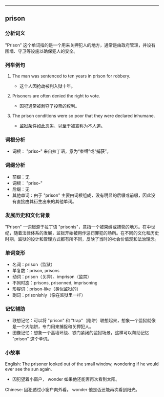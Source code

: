 
---------------
## prison
### 分析词义
"Prison" 这个单词指的是一个用来关押犯人的地方，通常是由政府管理，并设有围墙、守卫等设施以确保犯人的安全。

### 列举例句
1. The man was sentenced to ten years in prison for robbery.
   - 这个人因抢劫被判入狱十年。

2. Prisoners are often denied the right to vote.
   - 囚犯通常被剥夺了投票的权利。

3. The prison conditions were so poor that they were declared inhumane.
   - 监狱条件如此恶劣，以至于被宣称为不人道。

### 词根分析
- 词根： "priso-" 来自拉丁语，意为“束缚”或“捕获”。

### 词缀分析
- 前缀：无
- 词根： "priso-"
- 后缀：无
- 其他单词：由于 "prison" 主要由词根组成，没有明显的后缀或前缀，因此没有直接由其衍生出来的其他单词。

### 发展历史和文化背景
"Prison" 一词起源于拉丁语 "prisonis"，意指一个被束缚或捕获的地方。在中世纪，随着法律体系的发展，监狱开始被用作惩罚罪犯的场所。在不同的文化和历史时期，监狱的设计和管理方式都有所不同，反映了当时的社会价值观和法治理念。

### 单词变形
- 名词：prison（监狱）
- 单复数：prison, prisons
- 动词：prison（关押）、imprison（监禁）
- 不同时态：prisons, prisonned, imprisoning
- 形容词：prison-like（类似监狱的）
- 副词：prisonishly（像在监狱里一样）

### 记忆辅助
- 联想记忆：可以将 "prison" 和 "trap"（陷阱）联想起来，想象一个监狱就像是一个大陷阱，专门用来捕捉和关押犯人。
- 图像记忆：想象一个高墙环绕、铁门紧闭的监狱场景，这样可以帮助记忆 "prison" 这个单词。

### 小故事
English: The prisoner looked out of the small window, wondering if he would ever see the sun again. 
- 囚犯望着小窗户， wonder 如果他还能否再次看到太阳。

Chinese: 囚犯透过小窗户向外看， wonder 他是否还能再次看到阳光。

